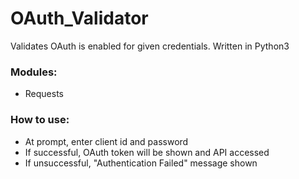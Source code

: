 # OAuth_Validator
Validates OAuth is enabled for given credentials. Written in Python3

### Modules:
- Requests

### How to use:
- At prompt, enter client id and password
- If successful, OAuth token will be shown and API accessed
- If unsuccessful, "Authentication Failed" message shown

